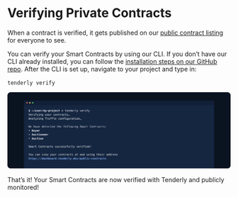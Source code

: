 # Verifying Private Contracts

When a contract is verified, it gets published on our [public contract listing](https://dashboard.tenderly.co/public-contracts?utm_source=blog&utm_medium=post&utm_campaign=debugging_verifying&utm_content=public_contracts) for everyone to see.

You can verify your Smart Contracts by using our CLI. If you don’t have our CLI already installed, you can follow the [installation steps on our GitHub repo](https://github.com/tenderly/tenderly-cli#installation). After the CLI is set up, navigate to your project and type in:

```text
tenderly verify
```

![](../../../.gitbook/assets/image%20%2839%29.png)

That’s it! Your Smart Contracts are now verified with Tenderly and publicly monitored!

